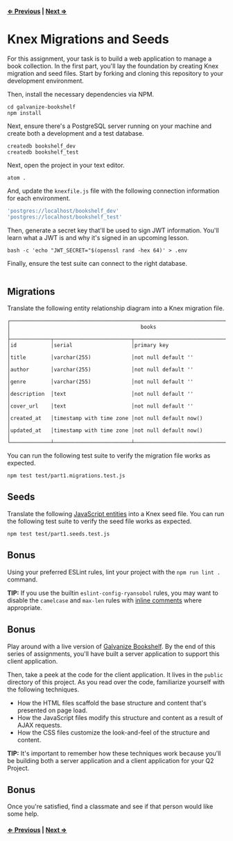 #### [⇐ Previous](README.md) | [Next ⇒](2_express_knex.md)

# Knex Migrations and Seeds

For this assignment, your task is to build a web application to manage a book collection. In the first part, you'll lay the foundation by creating Knex migration and seed files. Start by forking and cloning this repository to your development environment.

Then, install the necessary dependencies via NPM.

```shell
cd galvanize-bookshelf
npm install
```

Next, ensure there's a PostgreSQL server running on your machine and create both a development and a test database.

```shell
createdb bookshelf_dev
createdb bookshelf_test
```

Next, open the project in your text editor.

```shell
atom .
```

And, update the `knexfile.js` file with the following connection information for each environment.

```javascript
'postgres://localhost/bookshelf_dev'
'postgres://localhost/bookshelf_test'
```

Then, generate a secret key that'll be used to sign JWT information. You'll learn what a JWT is and why it's signed in an upcoming lesson.

```shell
bash -c 'echo "JWT_SECRET="$(openssl rand -hex 64)' > .env
```

Finally, ensure the test suite can connect to the right database.

```shell

```

## Migrations

Translate the following entity relationship diagram into a Knex migration file.

```text
┌──────────────────────────────────────────────────────────────────────────────────────────┐
│                                          books                                           │
├─────────────┬─────────────────────────┬──────────────────────────────────────────────────┤
│id           │serial                   │primary key                                       │
│title        │varchar(255)             │not null default ''                               │
│author       │varchar(255)             │not null default ''                               │
│genre        │varchar(255)             │not null default ''                               │
│description  │text                     │not null default ''                               │
│cover_url    │text                     │not null default ''                               │
│created_at   │timestamp with time zone │not null default now()                            │
│updated_at   │timestamp with time zone │not null default now()                            │
└─────────────┴─────────────────────────┴──────────────────────────────────────────────────┘
```

You can run the following test suite to verify the migration file works as expected.

```shell
npm test test/part1.migrations.test.js
```

## Seeds

Translate the following [JavaScript entities](https://gist.github.com/ryansobol/fb74ad1e3090b1ce5abdc0d30ae154e8) into a Knex seed file. You can run the following test suite to verify the seed file works as expected.

```shell
npm test test/part1.seeds.test.js
```

## Bonus

Using your preferred ESLint rules, lint your project with the `npm run lint .` command.

**TIP:** If you use the builtin `eslint-config-ryansobol` rules, you may want to disable the `camelcase` and `max-len` rules with [inline comments](http://eslint.org/docs/user-guide/configuring#disabling-rules-with-inline-comments) where appropriate.

## Bonus

Play around with a live version of [Galvanize Bookshelf](https://ryansobol-galvanize-bookshelf.herokuapp.com). By the end of this series of assignments, you'll have built a server application to support this client application.

Then, take a peek at the code for the client application. It lives in the `public` directory of this project. As you read over the code, familiarize yourself with the following techniques.

- How the HTML files scaffold the base structure and content that's presented on page load.
- How the JavaScript files modify this structure and content as a result of AJAX requests.
- How the CSS files customize the look-and-feel of the structure and content.

**TIP:** It's important to remember how these techniques work because you'll be building both a server application and a client application for your Q2 Project.

## Bonus

Once you're satisfied, find a classmate and see if that person would like some help.

#### [⇐ Previous](README.md) | [Next ⇒](2_express_knex.md)
